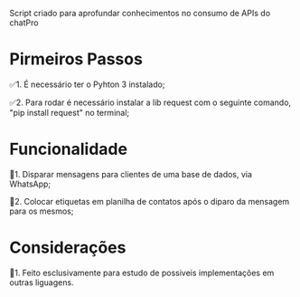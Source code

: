Script criado para aprofundar conhecimentos no consumo de APIs do chatPro

# Pirmeiros Passos
✅1. É necessário ter o Pyhton 3 instalado;

✅2.  Para rodar é necessário instalar a lib request com o seguinte comando, "pip install request" no terminal;

# Funcionalidade
🚀1. Disparar mensagens para clientes de uma base de dados, via WhatsApp;

🚀2. Colocar etiquetas em planilha de contatos após o diparo da mensagem para os mesmos;

# Considerações
🎈1. Feito esclusivamente para estudo de possiveis implementações em outras liguagens.
